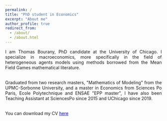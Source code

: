 ```yaml
---
permalink: /
title: "PhD student in Economics"
excerpt: "About me"
author_profile: true
redirect_from: 
  - /about/
  - /about.html
---
```


<div style="text-align: justify"> 
I am Thomas Bourany, PhD candidate at the University of Chicago. I specialize in macroeconomics, more specifically in the field of heterogeneous agents models using methods borrowed from the Mean Field Games mathematical literature. <br/>  <br/>

Graduated from two research masters, "Mathematics of Modeling" from the UPMC-Sorbonne University, and a master in Economics from Sciences Po Paris, Ecole Polytechnique and ENSAE "EPP master", I have also been Teaching Assistant at SciencesPo since 2015 and UChicago since 2019. <br/>  <br/>


You can download my CV <a href='https://thomasbourany.github.io/files/CV-ThomasBourany-2019.pdf' style="color:blue">here</a>

